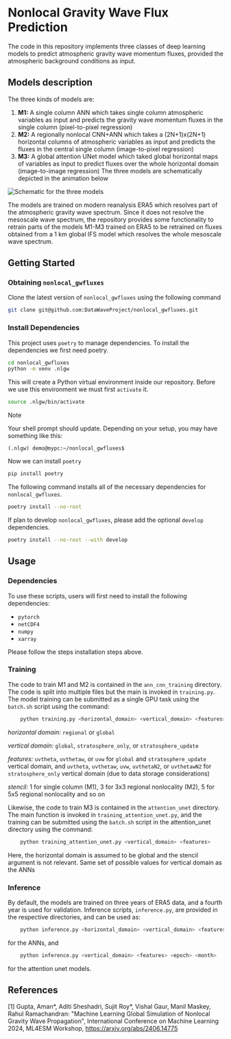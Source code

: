# Nonlocal Gravity Wave Flux Prediction

The code in this repository implements three classes of deep learning models to predict atmospheric gravity wave momentum fluxes, provided the atmospheric background conditions as input.

## Models description
The three kinds of models are:
1. **M1:** A single column ANN which takes single column atmospheric variables as input and predicts the gravity wave momentum fluxes in the single column (pixel-to-pixel regression)
2. **M2:** A regionally nonlocal CNN+ANN which takes a (2N+1)x(2N+1) horizontal columns of atmospheric variables as input and predicts the fluxes in the central single column (image-to-pixel regression)
3. **M3:** A global attention UNet model which taked global horizontal maps of variables as input to predict fluxes over the whole horizontal domain (image-to-image regression)
The three models are schematically depicted in the animation below



![Schematic for the three models](https://amangupta2.github.io/images/icml_schematic_static.jpg)



The models are trained on modern reanalysis ERA5 which resolves part of the atmospheric gravity wave spectrum. Since it does not resolve the mesoscale wave spectrum, the repository provides some functionality to retrain parts of the models M1-M3 trained on ERA5 to be retrained on fluxes obtained from a 1 km global IFS model which resolves the whole mesoscale wave spectrum.

## Getting Started

### Obtaining `nonlocal_gwfluxes`

Clone the latest version of `nonlocal_gwfluxes` using the following command

```bash
git clone git@github.com:DataWaveProject/nonlocal_gwfluxes.git
```

### Install Dependencies

This project uses `poetry` to manage dependencies. To install the dependencies we first need poetry.

```bash
cd nonlocal_gwfluxes
python -m venv .nlgw
```

This will create a Python virtual environment inside our repository. Before we use this environment we must first `activate` it.

```bash
source .nlgw/bin/activate
```

> [!NOTE]
> Your shell prompt should update. Depending on your setup, you may have something like this:
> ```
> (.nlgw) demo@mypc:~/nonlocal_gwfluxes$
> ```

Now we can install `poetry`

```bash
pip install poetry
```

The following command installs all of the necessary dependencies for `nonlocal_gwfluxes`.

```bash
poetry install --no-root
```

If plan to develop `nonlocal_gwfluxes`, please add the optional `develop` dependencies.

```bash
poetry install --no-root --with develop
```

## Usage

### Dependencies

To use these scripts, users will first need to install the following dependencies:

* `pytorch`
* `netCDF4`
* `numpy`
* `xarray`

Please follow the steps installation steps above.

### Training
The code to train M1 and M2 is contained in the `ann_cnn_training` directory. The code is split into multiple files but the main is invoked in `training.py`. The model training can be submitted as a single GPU task using the `batch.sh` script using the command:
```bash
    python training.py <horizontal_domain> <vertical_domain> <features> <stencil>
```
*horizontal domain:* `regional` or `global`

*vertical domain:* `global`, `stratosphere_only`, or `stratosphere_update`

*features:* `uvtheta`, `uvthetaw`, or `uvw` for `global` and `stratosphere_update` vertical domain, and `uvtheta`, `uvthetaw`, `uvw`, `uvthetaN2`, or `uvthetawN2` for `stratosphere_only` vertical domain (due to data storage considerations)

*stencil:* 1 for single column (M1), 3 for 3x3 regional nonlocality (M2), 5 for 5x5 regional nonlocality and so on 

Likewise, the code to train M3 is contained in the `attention_unet` directory. The main function is invoked in `training_attention_unet.py`, and the training can be submitted using the `batch.sh` script in the attention_unet directory using the command:
```bash
    python training_attention_unet.py <vertical_domain> <features>
```
Here, the horizontal domain is assumed to be global and the stencil argument is not relevant. Same set of possible values for vertical domain as the ANNs



### Inference
By default, the models are trained on three years of ERA5 data, and a fourth year is used for validation. Inference scripts, `inference.py`, are provided in the respective directories, and can be used as:

```bash
    python inference.py <horizontal_domain> <vertical_domain> <features> <epoch_number> <month> <stencil>
```

for the ANNs, and

```bash
    python inference.py <vertical_domain> <features> <epoch> <month>

```

for the attention unet models.



## References
[1] Gupta, Aman*, Aditi Sheshadri, Sujit Roy*, Vishal Gaur, Manil Maskey, Rahul Ramachandran: "Machine Learning Global Simulation of Nonlocal Gravity Wave Propagation", International Conference on Machine Learning 2024, ML4ESM Workshop, https://arxiv.org/abs/2406.14775

